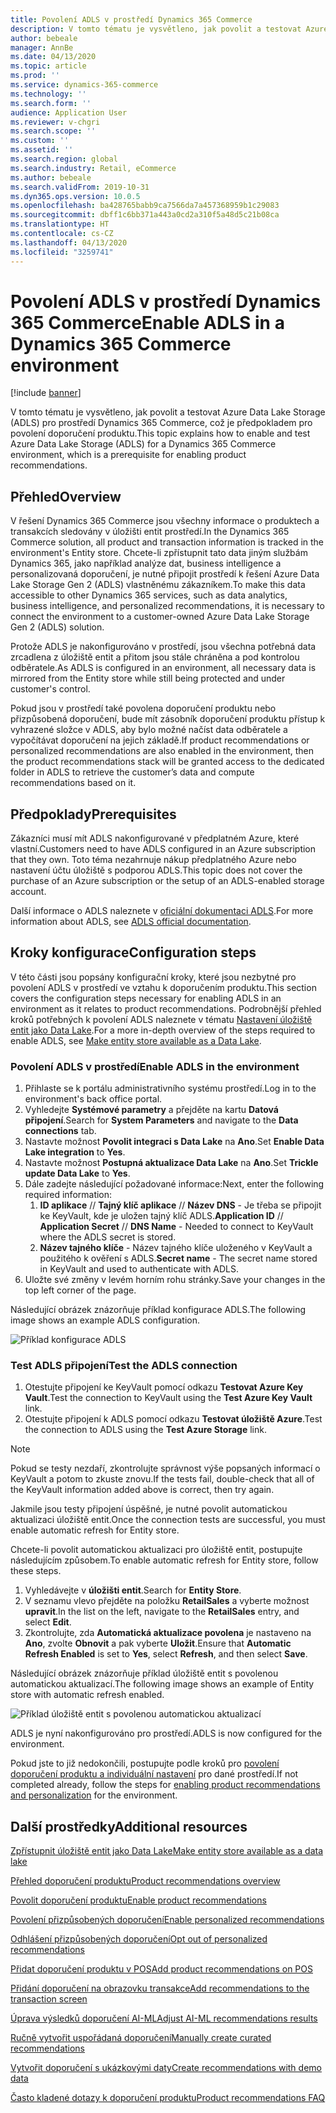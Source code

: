 ```yaml
---
title: Povolení ADLS v prostředí Dynamics 365 Commerce
description: V tomto tématu je vysvětleno, jak povolit a testovat Azure Data Lake Storage (ADLS) pro prostředí Dynamics 365 Commerce, což je předpokladem pro povolení doporučení produktu.
author: bebeale
manager: AnnBe
ms.date: 04/13/2020
ms.topic: article
ms.prod: ''
ms.service: dynamics-365-commerce
ms.technology: ''
ms.search.form: ''
audience: Application User
ms.reviewer: v-chgri
ms.search.scope: ''
ms.custom: ''
ms.assetid: ''
ms.search.region: global
ms.search.industry: Retail, eCommerce
ms.author: bebeale
ms.search.validFrom: 2019-10-31
ms.dyn365.ops.version: 10.0.5
ms.openlocfilehash: ba428765babb9ca7566da7a457368959b1c29083
ms.sourcegitcommit: dbff1c6bb371a443a0cd2a310f5a48d5c21b08ca
ms.translationtype: HT
ms.contentlocale: cs-CZ
ms.lasthandoff: 04/13/2020
ms.locfileid: "3259741"
---
```

# <a name="enable-adls-in-a-dynamics-365-commerce-environment"></a><span data-ttu-id="d6099-103">Povolení ADLS v prostředí Dynamics 365 Commerce</span><span class="sxs-lookup"><span data-stu-id="d6099-103">Enable ADLS in a Dynamics 365 Commerce environment</span></span>

[!include [banner](includes/banner.md)]

<span data-ttu-id="d6099-104">V tomto tématu je vysvětleno, jak povolit a testovat Azure Data Lake Storage (ADLS) pro prostředí Dynamics 365 Commerce, což je předpokladem pro povolení doporučení produktu.</span><span class="sxs-lookup"><span data-stu-id="d6099-104">This topic explains how to enable and test Azure Data Lake Storage (ADLS) for a Dynamics 365 Commerce environment, which is a prerequisite for enabling product recommendations.</span></span>

## <a name="overview"></a><span data-ttu-id="d6099-105">Přehled</span><span class="sxs-lookup"><span data-stu-id="d6099-105">Overview</span></span>

<span data-ttu-id="d6099-106">V řešení Dynamics 365 Commerce jsou všechny informace o produktech a transakcích sledovány v úložišti entit prostředí.</span><span class="sxs-lookup"><span data-stu-id="d6099-106">In the Dynamics 365 Commerce solution, all product and transaction information is tracked in the environment's Entity store.</span></span> <span data-ttu-id="d6099-107">Chcete-li zpřístupnit tato data jiným službám Dynamics 365, jako například analýze dat, business intelligence a personalizovaná doporučení, je nutné připojit prostředí k řešení Azure Data Lake Storage Gen 2 (ADLS) vlastněnému zákazníkem.</span><span class="sxs-lookup"><span data-stu-id="d6099-107">To make this data accessible to other Dynamics 365 services, such as data analytics, business intelligence, and personalized recommendations, it is necessary to connect the environment to a customer-owned Azure Data Lake Storage Gen 2 (ADLS) solution.</span></span>

<span data-ttu-id="d6099-108">Protože ADLS je nakonfigurováno v prostředí, jsou všechna potřebná data zrcadlena z úložiště entit a přitom jsou stále chráněna a pod kontrolou odběratele.</span><span class="sxs-lookup"><span data-stu-id="d6099-108">As ADLS is configured in an environment, all necessary data is mirrored from the Entity store while still being protected and under customer's control.</span></span>

<span data-ttu-id="d6099-109">Pokud jsou v prostředí také povolena doporučení produktu nebo přizpůsobená doporučení, bude mít zásobník doporučení produktu přístup k vyhrazené složce v ADLS, aby bylo možné načíst data odběratele a vypočítávat doporučení na jejich základě.</span><span class="sxs-lookup"><span data-stu-id="d6099-109">If product recommendations or personalized recommendations are also enabled in the environment, then the product recommendations stack will be granted access to the dedicated folder in ADLS to retrieve the customer’s data and compute recommendations based on it.</span></span>

## <a name="prerequisites"></a><span data-ttu-id="d6099-110">Předpoklady</span><span class="sxs-lookup"><span data-stu-id="d6099-110">Prerequisites</span></span>

<span data-ttu-id="d6099-111">Zákazníci musí mít ADLS nakonfigurované v předplatném Azure, které vlastní.</span><span class="sxs-lookup"><span data-stu-id="d6099-111">Customers need to have ADLS configured in an Azure subscription that they own.</span></span> <span data-ttu-id="d6099-112">Toto téma nezahrnuje nákup předplatného Azure nebo nastavení účtu úložiště s podporou ADLS.</span><span class="sxs-lookup"><span data-stu-id="d6099-112">This topic does not cover the purchase of an Azure subscription or the setup of an ADLS-enabled storage account.</span></span>

<span data-ttu-id="d6099-113">Další informace o ADLS naleznete v [oficiální dokumentaci ADLS](https://azure.microsoft.com/pricing/details/storage/data-lake).</span><span class="sxs-lookup"><span data-stu-id="d6099-113">For more information about ADLS, see [ADLS official documentation](https://azure.microsoft.com/pricing/details/storage/data-lake).</span></span>
  
## <a name="configuration-steps"></a><span data-ttu-id="d6099-114">Kroky konfigurace</span><span class="sxs-lookup"><span data-stu-id="d6099-114">Configuration steps</span></span>

<span data-ttu-id="d6099-115">V této části jsou popsány konfigurační kroky, které jsou nezbytné pro povolení ADLS v prostředí ve vztahu k doporučením produktu.</span><span class="sxs-lookup"><span data-stu-id="d6099-115">This section covers the configuration steps necessary for enabling ADLS in an environment as it relates to product recommendations.</span></span>
<span data-ttu-id="d6099-116">Podrobnější přehled kroků potřebných k povolení ADLS naleznete v tématu [Nastavení úložiště entit jako Data Lake](../fin-ops-core/dev-itpro/data-entities/entity-store-data-lake.md).</span><span class="sxs-lookup"><span data-stu-id="d6099-116">For a more in-depth overview of the steps required to enable ADLS, see [Make entity store available as a Data Lake](../fin-ops-core/dev-itpro/data-entities/entity-store-data-lake.md).</span></span>

### <a name="enable-adls-in-the-environment"></a><span data-ttu-id="d6099-117">Povolení ADLS v prostředí</span><span class="sxs-lookup"><span data-stu-id="d6099-117">Enable ADLS in the environment</span></span>

1. <span data-ttu-id="d6099-118">Přihlaste se k portálu administrativního systému prostředí.</span><span class="sxs-lookup"><span data-stu-id="d6099-118">Log in to the environment's back office portal.</span></span>
1. <span data-ttu-id="d6099-119">Vyhledejte **Systémové parametry** a přejděte na kartu **Datová připojení**.</span><span class="sxs-lookup"><span data-stu-id="d6099-119">Search for **System Parameters** and navigate to the **Data connections** tab.</span></span> 
1. <span data-ttu-id="d6099-120">Nastavte možnost **Povolit integraci s Data Lake** na **Ano**.</span><span class="sxs-lookup"><span data-stu-id="d6099-120">Set **Enable Data Lake integration** to **Yes**.</span></span>
1. <span data-ttu-id="d6099-121">Nastavte možnost **Postupná aktualizace Data Lake** na **Ano**.</span><span class="sxs-lookup"><span data-stu-id="d6099-121">Set **Trickle update Data Lake** to **Yes**.</span></span>
1. <span data-ttu-id="d6099-122">Dále zadejte následující požadované informace:</span><span class="sxs-lookup"><span data-stu-id="d6099-122">Next, enter the following required information:</span></span>
    1. <span data-ttu-id="d6099-123">**ID aplikace** // **Tajný klíč aplikace** // **Název DNS** - Je třeba se připojit ke KeyVault, kde je uložen tajný klíč ADLS.</span><span class="sxs-lookup"><span data-stu-id="d6099-123">**Application ID** // **Application Secret** // **DNS Name** - Needed to connect to KeyVault where the ADLS secret is stored.</span></span>
    1. <span data-ttu-id="d6099-124">**Název tajného klíče** - Název tajného klíče uloženého v KeyVault a použitého k ověření s ADLS.</span><span class="sxs-lookup"><span data-stu-id="d6099-124">**Secret name** - The secret name stored in KeyVault and used to authenticate with ADLS.</span></span>
1. <span data-ttu-id="d6099-125">Uložte své změny v levém horním rohu stránky.</span><span class="sxs-lookup"><span data-stu-id="d6099-125">Save your changes in the top left corner of the page.</span></span>

<span data-ttu-id="d6099-126">Následující obrázek znázorňuje příklad konfigurace ADLS.</span><span class="sxs-lookup"><span data-stu-id="d6099-126">The following image shows an example ADLS configuration.</span></span>

![Příklad konfigurace ADLS](./media/exampleADLSConfig1.png)

### <a name="test-the-adls-connection"></a><span data-ttu-id="d6099-128">Test ADLS připojení</span><span class="sxs-lookup"><span data-stu-id="d6099-128">Test the ADLS connection</span></span>

1. <span data-ttu-id="d6099-129">Otestujte připojení ke KeyVault pomocí odkazu **Testovat Azure Key Vault**.</span><span class="sxs-lookup"><span data-stu-id="d6099-129">Test the connection to KeyVault using the **Test Azure Key Vault** link.</span></span>
1. <span data-ttu-id="d6099-130">Otestujte připojení k ADLS pomocí odkazu **Testovat úložiště Azure**.</span><span class="sxs-lookup"><span data-stu-id="d6099-130">Test the connection to ADLS using the **Test Azure Storage** link.</span></span>

> [!NOTE]
> <span data-ttu-id="d6099-131">Pokud se testy nezdaří, zkontrolujte správnost výše popsaných informací o KeyVault a potom to zkuste znovu.</span><span class="sxs-lookup"><span data-stu-id="d6099-131">If the tests fail, double-check that all of the KeyVault information added above is correct, then try again.</span></span>

<span data-ttu-id="d6099-132">Jakmile jsou testy připojení úspěšné, je nutné povolit automatickou aktualizaci úložiště entit.</span><span class="sxs-lookup"><span data-stu-id="d6099-132">Once the connection tests are successful, you must enable automatic refresh for Entity store.</span></span>

<span data-ttu-id="d6099-133">Chcete-li povolit automatickou aktualizaci pro úložiště entit, postupujte následujícím způsobem.</span><span class="sxs-lookup"><span data-stu-id="d6099-133">To enable automatic refresh for Entity store, follow these steps.</span></span>

1. <span data-ttu-id="d6099-134">Vyhledávejte v **úložišti entit**.</span><span class="sxs-lookup"><span data-stu-id="d6099-134">Search for **Entity Store**.</span></span>
1. <span data-ttu-id="d6099-135">V seznamu vlevo přejděte na položku **RetailSales** a vyberte možnost **upravit**.</span><span class="sxs-lookup"><span data-stu-id="d6099-135">In the list on the left, navigate to the **RetailSales** entry, and select **Edit**.</span></span>
1. <span data-ttu-id="d6099-136">Zkontrolujte, zda **Automatická aktualizace povolena** je nastaveno na **Ano**, zvolte **Obnovit** a pak vyberte **Uložit**.</span><span class="sxs-lookup"><span data-stu-id="d6099-136">Ensure that **Automatic Refresh Enabled** is set to **Yes**, select **Refresh**, and then select **Save**.</span></span>

<span data-ttu-id="d6099-137">Následující obrázek znázorňuje příklad úložiště entit s povolenou automatickou aktualizací.</span><span class="sxs-lookup"><span data-stu-id="d6099-137">The following image shows an example of Entity store with automatic refresh enabled.</span></span>

![Příklad úložiště entit s povolenou automatickou aktualizací](./media/exampleADLSConfig2.png)

<span data-ttu-id="d6099-139">ADLS je nyní nakonfigurováno pro prostředí.</span><span class="sxs-lookup"><span data-stu-id="d6099-139">ADLS is now configured for the environment.</span></span> 

<span data-ttu-id="d6099-140">Pokud jste to již nedokončili, postupujte podle kroků pro [povolení doporučení produktu a individuální nastavení](enable-product-recommendations.md) pro dané prostředí.</span><span class="sxs-lookup"><span data-stu-id="d6099-140">If not completed already, follow the steps for [enabling product recommendations and personalization](enable-product-recommendations.md) for the environment.</span></span>

## <a name="additional-resources"></a><span data-ttu-id="d6099-141">Další prostředky</span><span class="sxs-lookup"><span data-stu-id="d6099-141">Additional resources</span></span>

[<span data-ttu-id="d6099-142">Zpřístupnit úložiště entit jako Data Lake</span><span class="sxs-lookup"><span data-stu-id="d6099-142">Make entity store available as a data lake</span></span>](../fin-ops-core/dev-itpro/data-entities/entity-store-data-lake.md)

[<span data-ttu-id="d6099-143">Přehled doporučení produktu</span><span class="sxs-lookup"><span data-stu-id="d6099-143">Product recommendations overview</span></span>](product-recommendations.md)

[<span data-ttu-id="d6099-144">Povolit doporučení produktu</span><span class="sxs-lookup"><span data-stu-id="d6099-144">Enable product recommendations</span></span>](enable-product-recommendations.md)

[<span data-ttu-id="d6099-145">Povolení přizpůsobených doporučení</span><span class="sxs-lookup"><span data-stu-id="d6099-145">Enable personalized recommendations</span></span>](personalized-recommendations.md)

[<span data-ttu-id="d6099-146">Odhlášení přizpůsobených doporučení</span><span class="sxs-lookup"><span data-stu-id="d6099-146">Opt out of personalized recommendations</span></span>](personalization-gdpr.md)

[<span data-ttu-id="d6099-147">Přidat doporučení produktu v POS</span><span class="sxs-lookup"><span data-stu-id="d6099-147">Add product recommendations on POS</span></span>](product.md)

[<span data-ttu-id="d6099-148">Přidání doporučení na obrazovku transakce</span><span class="sxs-lookup"><span data-stu-id="d6099-148">Add recommendations to the transaction screen</span></span>](add-recommendations-control-pos-screen.md)

[<span data-ttu-id="d6099-149">Úprava výsledků doporučení AI-ML</span><span class="sxs-lookup"><span data-stu-id="d6099-149">Adjust AI-ML recommendations results</span></span>](modify-product-recommendation-results.md)

[<span data-ttu-id="d6099-150">Ručně vytvořit uspořádaná doporučení</span><span class="sxs-lookup"><span data-stu-id="d6099-150">Manually create curated recommendations</span></span>](create-editorial-recommendation-lists.md)

[<span data-ttu-id="d6099-151">Vytvořit doporučení s ukázkovými daty</span><span class="sxs-lookup"><span data-stu-id="d6099-151">Create recommendations with demo data</span></span>](product-recommendations-demo-data.md)

[<span data-ttu-id="d6099-152">Často kladené dotazy k doporučení produktu</span><span class="sxs-lookup"><span data-stu-id="d6099-152">Product recommendations FAQ</span></span>](faq-recommendations.md)
